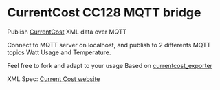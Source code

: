 # CurrentCost CC128 MQTT bridge

Publish [CurrentCost](http://www.currentcost.com/) XML data over MQTT

Connect to MQTT server on localhost, and publish to 2 differents MQTT topics Watt Usage and Temperature.

Feel free to fork and adapt to your usage
Based on
[currentcost_exporter](https://github.com/jamessanford/currentcost_exporter)

XML Spec: [Current Cost website](http://www.currentcost.com/cc128/xml.htm)
